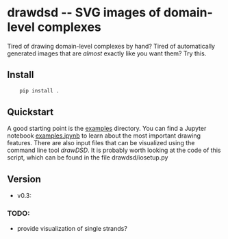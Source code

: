 # drawdsd -- SVG images of domain-level complexes 

Tired of drawing domain-level complexes by hand? Tired of automatically
generated images that are *almost* exactly like you want them? Try this.

## Install
```sh
    pip install .
```

## Quickstart
A good starting point is the [examples] directory. You can find a Jupyter
notebook [examples.ipynb] to learn about the most important drawing features.
There are also input files that can be visualized using the command line tool
*drawDSD*. It is probably worth looking at the code of this script, which 
can be found in the file drawdsd/iosetup.py

## Version
 - v0.3: 

### TODO:
 - provide visualization of single strands?

[dsdobjects]: <https://github.com/DNA-and-Natural-Algorithms-Group/dsdobjects>
[examples]: <https://github.com/bad-ants-fleet/drawdsd/tree/master/examples>
[examples.ipynb]: <https://github.com/bad-ants-fleet/drawdsd/blob/master/examples/examples.ipynb>
